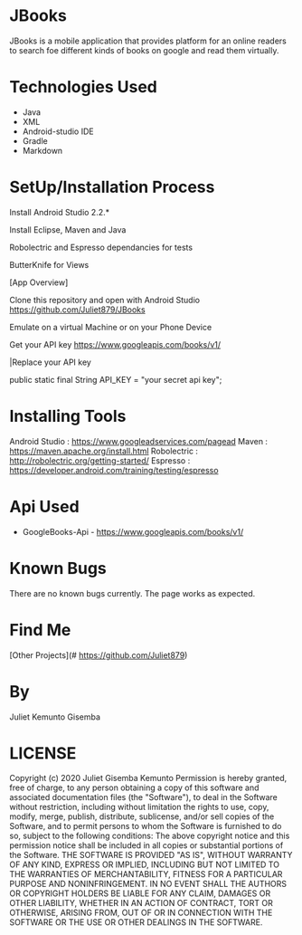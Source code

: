 # JBooks

JBooks is a mobile application that provides platform for an online readers to search foe different kinds of books on google and read them virtually.

# Technologies Used
- Java
- XML
- Android-studio IDE
- Gradle
- Markdown

# SetUp/Installation Process
Install Android Studio 2.2.*

Install Eclipse, Maven and Java

Robolectric and Espresso dependancies for tests

ButterKnife for Views

[App Overview]



Clone this repository and open with Android Studio
https://github.com/Juliet879/JBooks

Emulate on a virtual Machine or on your Phone Device

Get your API key https://www.googleapis.com/books/v1/

|Replace your API key

public static final String API_KEY = "your secret api key";



# Installing Tools
Android Studio : https://www.googleadservices.com/pagead
Maven : https://maven.apache.org/install.html
Robolectric : http://robolectric.org/getting-started/
Espresso : https://developer.android.com/training/testing/espresso

# Api Used
- GoogleBooks-Api - https://www.googleapis.com/books/v1/

# Known Bugs
There are no known bugs currently. The page works as expected.

# Find Me
[Other Projects](# https://github.com/Juliet879)

# By
Juliet Kemunto Gisemba


# LICENSE
Copyright (c) 2020 Juliet Gisemba Kemunto
Permission is hereby granted, free of charge, to any person obtaining a copy
of this software and associated documentation files (the "Software"), to deal
in the Software without restriction, including without limitation the rights
to use, copy, modify, merge, publish, distribute, sublicense, and/or sell
copies of the Software, and to permit persons to whom the Software is
furnished to do so, subject to the following conditions:
The above copyright notice and this permission notice shall be included in all
copies or substantial portions of the Software.
THE SOFTWARE IS PROVIDED "AS IS", WITHOUT WARRANTY OF ANY KIND, EXPRESS OR
IMPLIED, INCLUDING BUT NOT LIMITED TO THE WARRANTIES OF MERCHANTABILITY,
FITNESS FOR A PARTICULAR PURPOSE AND NONINFRINGEMENT. IN NO EVENT SHALL THE
AUTHORS OR COPYRIGHT HOLDERS BE LIABLE FOR ANY CLAIM, DAMAGES OR OTHER
LIABILITY, WHETHER IN AN ACTION OF CONTRACT, TORT OR OTHERWISE, ARISING FROM,
OUT OF OR IN CONNECTION WITH THE SOFTWARE OR THE USE OR OTHER DEALINGS IN THE
SOFTWARE.

